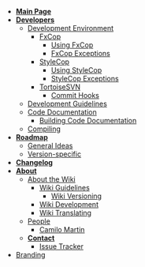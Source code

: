  * **[Main Page](MainPage.md)**
  * **[Developers](Developers.md)**
    * [Development Environment](DevelopmentEnvironment.md)
      * [FxCop](DevelopmentEnvironment#FxCop.md)
        * [Using FxCop](UsingFxCop.md)
        * [FxCop Exceptions](FxCopExceptions.md)
      * [StyleCop](DevelopmentEnvironment#StyleCop.md)
        * [Using StyleCop](UsingStyleCop.md)
        * [StyleCop Exceptions](StyleCopExceptions.md)
      * [TortoiseSVN](DevelopmentEnvironment#TortoiseSVN.md)
        * [Commit Hooks](CommitHooks.md)
    * [Development Guidelines](DevelopmentGuidelines.md)
    * [Code Documentation](CodeDocumentation.md)
      * [Building Code Documentation](BuildingCodeDocumentation.md)
    * [Compiling](Compiling.md)
  * **[Roadmap](Roadmap.md)**
    * [General Ideas](Roadmap#General_Ideas.md)
    * [Version-specific](Roadmap#Version-specific.md)
  * **[Changelog](Changelog.md)**
  * **[About](About.md)**
    * [About the Wiki](AboutTheWiki.md)
      * [Wiki Guidelines](WikiGuidelines.md)
        * [Wiki Versioning](WikiVersioning.md)
      * [Wiki Development](WikiDevelopment.md)
      * [Wiki Translating](WikiTranslating.md)
    * [People](People.md)
      * [Camilo Martin](http://about.me/camilomartin)
    * **[Contact](Contact.md)**
      * [Issue Tracker](Issues.md)
  * [Branding](Branding.md)